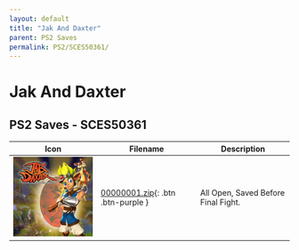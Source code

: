 ```yaml
---
layout: default
title: "Jak And Daxter"
parent: PS2 Saves
permalink: PS2/SCES50361/
---
```

# Jak And Daxter

## PS2 Saves - SCES50361

| Icon | Filename | Description |
|------|----------|-------------|
| ![Jak And Daxter](icon0.png) | [00000001.zip](00000001.zip){: .btn .btn-purple } | All Open, Saved Before Final Fight. |
